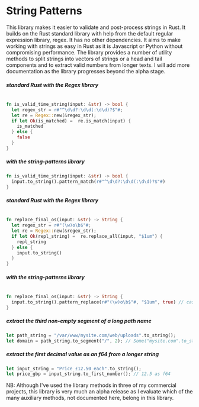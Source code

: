 # String Patterns

This library makes it easier to validate and post-process strings in Rust. It builds on the Rust standard library with help from the default regular expression library, regex. It has no other dependencies. It aims to make working with strings as easy in Rust as it is Javascript or Python without compromising performance.
The library provides a number of utility methods to split strings into vectors of strings or a head and tail components and to extract valid numbers from longer texts. I will add more documentation as the library progresses beyond the alpha stage.

##### standard Rust with the Regex library
```rust

fn is_valid_time_string(input: &str) -> bool {
  let regex_str = r#"^\d\d?:\d\d(:\d\d)?$"#;
  let re = Regex::new(&regex_str);
  if let Ok(is_matched) =  re.is_match(input) {
    is_matched
  } else {
    false
  }
}
```

##### with the string-patterns library
```rust
fn is_valid_time_string(input: &str) -> bool {
  input.to_string().pattern_match(r#"^\d\d?:\d\d(:\d\d)?$"#)
}
```

##### standard Rust with the Regex library
```rust

fn replace_final_os(input: &str) -> String {
  let regex_str = r#"(\w)o\b$"#;
  let re = Regex::new(&regex_str);
  if let Ok(repl_string) =  re.replace_all(input, "$1um") {
    repl_string
  } else {
    input.to_string()
  }
}
```

##### with the string-patterns library
```rust

fn replace_final_os(input: &str) -> String {
  input.to_string().pattern_replace(r#"(\w)o\b$"#, "$1um", true) // case insensitive replacement
}
```
##### extract the third non-empty segment of a long path name
```rust
let path_string = "/var/www/mysite.com/web/uploads".to_string();
let domain = path_string.to_segment("/", 2); // Some("mysite.com".to_string())
```

##### extract the first decimal value as an f64 from a longer string
```rust
let input_string = "Price £12.50 each".to_string();
let price_gbp = input_string.to_first_number(); // 12.5 as f64
```


NB: Although I've used the library methods in three of my commercial projects, this library is very much an alpha release as I evaluate
which of the many auxiliary methods, not documented here, belong in this library.
